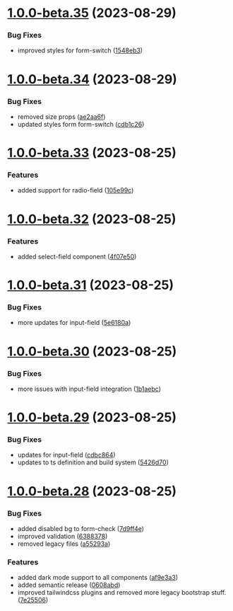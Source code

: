 # [1.0.0-beta.35](https://github.com/vue-interface/form-control/compare/v1.0.0-beta.34...v1.0.0-beta.35) (2023-08-29)


### Bug Fixes

* improved styles for form-switch ([1548eb3](https://github.com/vue-interface/form-control/commit/1548eb3f6b3ea6114ade9f46d35ae5ce6077eb4b))

# [1.0.0-beta.34](https://github.com/vue-interface/form-control/compare/v1.0.0-beta.33...v1.0.0-beta.34) (2023-08-29)


### Bug Fixes

* removed size props ([ae2aa6f](https://github.com/vue-interface/form-control/commit/ae2aa6f6193b60d92ee19593816806edce854825))
* updated styles form form-switch ([cdb1c26](https://github.com/vue-interface/form-control/commit/cdb1c26b10c10c37f3cfd8d937fbc25ffcfb6d65))

# [1.0.0-beta.33](https://github.com/vue-interface/form-control/compare/v1.0.0-beta.32...v1.0.0-beta.33) (2023-08-25)


### Features

* added support for radio-field ([105e99c](https://github.com/vue-interface/form-control/commit/105e99c34770b0ab1a3193450032912c72a67d33))

# [1.0.0-beta.32](https://github.com/vue-interface/form-control/compare/v1.0.0-beta.31...v1.0.0-beta.32) (2023-08-25)


### Features

* added select-field component ([4f07e50](https://github.com/vue-interface/form-control/commit/4f07e50268cc69f716ad1876426176e1e6bd49aa))

# [1.0.0-beta.31](https://github.com/vue-interface/form-control/compare/v1.0.0-beta.30...v1.0.0-beta.31) (2023-08-25)


### Bug Fixes

* more updates for input-field ([5e6180a](https://github.com/vue-interface/form-control/commit/5e6180a0ff1f27da5c8399b8814bf000ac6db237))

# [1.0.0-beta.30](https://github.com/vue-interface/form-control/compare/v1.0.0-beta.29...v1.0.0-beta.30) (2023-08-25)


### Bug Fixes

* more issues with input-field integration ([1b1aebc](https://github.com/vue-interface/form-control/commit/1b1aebc1b6b7bf1a9ad9210d55a0f119b2b05a56))

# [1.0.0-beta.29](https://github.com/vue-interface/form-control/compare/v1.0.0-beta.28...v1.0.0-beta.29) (2023-08-25)


### Bug Fixes

* updates for input-field ([cdbc864](https://github.com/vue-interface/form-control/commit/cdbc864aa30b57911be2d14761e7a1cac1c51463))
* updates to ts definition and build system ([5426d70](https://github.com/vue-interface/form-control/commit/5426d7035eb3fcddbbcf115a1f8ce22dbfa2ddf2))

# [1.0.0-beta.28](https://github.com/vue-interface/form-control/compare/v1.0.0-beta.27...v1.0.0-beta.28) (2023-08-25)


### Bug Fixes

* added disabled bg to form-check ([7d9ff4e](https://github.com/vue-interface/form-control/commit/7d9ff4e12ede204c66561b4f21533e051eaad882))
* improved validation ([6388378](https://github.com/vue-interface/form-control/commit/638837883a4ce86fa70a5a3d43532c51a222a938))
* removed legacy files ([a55293a](https://github.com/vue-interface/form-control/commit/a55293a4a00732b56dd95859827b1b385168b16d))


### Features

* added dark mode support to all components ([af9e3a3](https://github.com/vue-interface/form-control/commit/af9e3a30adff75af76e839891a8c5e261f559984))
* added semantic release ([0608abd](https://github.com/vue-interface/form-control/commit/0608abd85a6c405804ca948c35eb7e087bb9d825))
* improved tailwindcss plugins and removed more legacy bootstrap stuff. ([7e25506](https://github.com/vue-interface/form-control/commit/7e25506eba0fa457dae1e6814685a6226b9de142))
